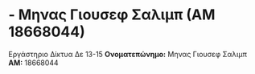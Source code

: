 # - Μηνας Γιουσεφ Σαλιμπ (ΑΜ 18668044)
Εργάστηριο Δίκτυα Δε 13-15
**Ονοματεπώνημο:** Μηνας Γιουσεφ Σαλιμπ
**ΑΜ:** 18668044
